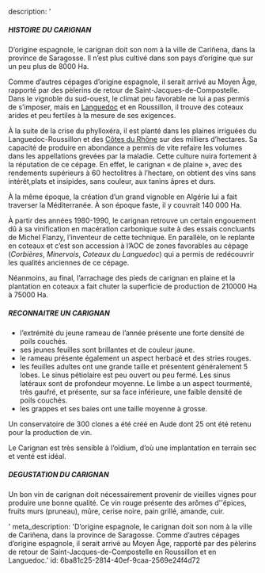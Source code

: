 description: '<h5>HISTOIRE DU CARIGNAN</h5><p>D’origine espagnole, le carignan doit son nom à la ville de Cariñena, dans la province de Saragosse. Il n’est plus cultivé dans son pays d’origine que sur un peu plus de 8000 Ha.</p><p>Comme d’autres cépages d’origine espagnole, il serait arrivé au Moyen Âge, rapporté par des pèlerins de retour de Saint-Jacques-de-Compostelle. Dans le vignoble du sud-ouest, le climat peu favorable ne lui a pas permis de s’imposer, mais en <a href="/fr/region/languedoc/">Languedoc</a> et en Roussillon, il trouve des coteaux arides et peu fertiles à la mesure de ses exigences.</p><p>À la suite de la crise du phylloxéra, il est planté dans les plaines irriguées du Languedoc-Roussillon et des <a href="/fr/region/cotes-du-rhone/">Côtes du Rhône</a> sur des milliers d’hectares. Sa capacité de produire en abondance a permis de vite refaire les volumes dans les appellations grevées par la maladie. Cette culture nuira fortement à la réputation de ce cépage. En effet, le carignan « de plaine », avec des rendements supérieurs à 60 hectolitres à l’hectare, on obtient des vins sans intérêt,plats et insipides, sans couleur, aux tanins âpres et durs.</p><p>À la même époque, la création d’un grand vignoble en Algérie lui a fait traverser la Méditerranée. À son époque faste, il y couvrait 140 000 Ha.</p><p>À partir des années 1980-1990, le carignan retrouve un certain engouement dû à sa vinification en macération carbonique suite à des essais concluants de Michel Flanzy, l’inventeur de cette technique. En parallèle, on le replante en coteaux et c’est son accession à l’AOC de zones favorables au cépage (<em>Corbières</em>, <em>Minervois</em>, <em>Coteaux du Languedoc</em>) qui a permis de redécouvrir les qualités anciennes de ce cépage.&nbsp;</p><p>Néanmoins, au final, l’arrachage des pieds de carignan en plaine et la plantation en coteaux a fait chuter la superficie de production de 210000 Ha à 75000 Ha.</p><h5>RECONNAITRE UN CARIGNAN</h5><ul><li>l’extrémité du jeune rameau de l’année présente une forte densité de poils couchés.<br></li><li>ses jeunes feuilles sont brillantes et de couleur jaune.<br></li><li>le rameau présente également un aspect herbacé et des stries rouges.<br></li><li>les feuilles adultes ont une grande taille et présentent généralement 5 lobes. Le sinus pétiolaire est peu ouvert ou peu fermé. Les sinus latéraux sont de profondeur moyenne. Le limbe a un aspect tourmenté, très gaufré, et présente, sur sa face inférieure, une faible densité de poils couchés.<br></li><li>les grappes et ses baies ont une taille moyenne à grosse.<br></li></ul><p>Un conservatoire de 300 clones a été créé en Aude dont 25 ont été retenu pour la production de vin.</p><p>Le Carignan est très sensible à l’oïdium, d’où une implantation en terrain sec et venté est idéal.</p><h5>DEGUSTATION DU CARIGNAN</h5><p>Un bon vin de carignan doit nécessairement provenir de vieilles vignes pour produire une bonne qualité. Ce vin rouge présente des arômes d''épices, fruits murs (pruneau), mûre, cerise noire, pain grillé, amande, cuir.</p>'
meta_description: 'D’origine espagnole, le carignan doit son nom à la ville de Cariñena, dans la province de Saragosse. Comme d’autres cépages d’origine espagnole, il serait arrivé au Moyen Âge, rapporté par des pèlerins de retour de Saint-Jacques-de-Compostelle en Roussillon et en Languedoc.'
id: 6ba81c25-2814-40ef-9caa-2569e24f4d72
